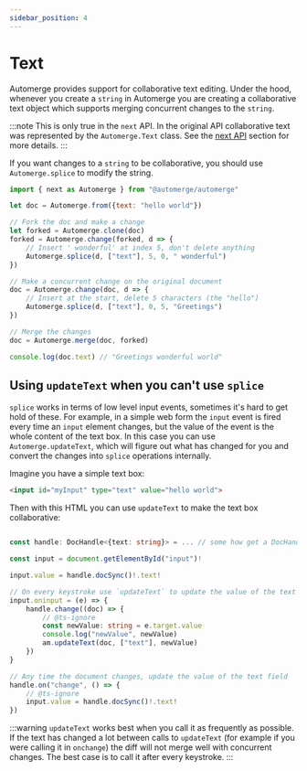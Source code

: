 ```yaml
---
sidebar_position: 4
---
```


# Text

Automerge provides support for collaborative text editing. Under the hood, whenever you create a `string` in Automerge you are creating a collaborative text object which supports merging concurrent changes to the `string`.

:::note
This is only true in the `next` API. In the original API collaborative text was represented by the `Automerge.Text` class. See the [next API](../../the_js_packages#the-next-api) section for more details.
:::

If you want changes to a `string` to be collaborative, you should use `Automerge.splice` to modify the string.

```js
import { next as Automerge } from "@automerge/automerge"

let doc = Automerge.from({text: "hello world"})

// Fork the doc and make a change
let forked = Automerge.clone(doc)
forked = Automerge.change(forked, d => {
    // Insert ' wonderful' at index 5, don't delete anything
    Automerge.splice(d, ["text"], 5, 0, " wonderful")
})

// Make a concurrent change on the original document
doc = Automerge.change(doc, d => {
    // Insert at the start, delete 5 characters (the "hello")
    Automerge.splice(d, ["text"], 0, 5, "Greetings")
})

// Merge the changes
doc = Automerge.merge(doc, forked)

console.log(doc.text) // "Greetings wonderful world"
```

## Using `updateText` when you can't use `splice`

`splice` works in terms of low level input events, sometimes it's hard to get hold of these. For example, in a simple web form the `input` event is fired every time an `input` element changes, but the value of the event is the whole content of the text box. In this case you can use `Automerge.updateText`, which will figure out what has changed for you and convert the changes into `splice` operations internally.

Imagine you have a simple text box:

```html
<input id="myInput" type="text" value="hello world">
```

Then with this HTML you can use `updateText` to make the text box collaborative:

```typescript

const handle: DocHandle<{text: string}> = ... // some how get a DocHandle

const input = document.getElementById("input")!

input.value = handle.docSync()!.text!

// On every keystroke use `updateText` to update the value of the text field
input.oninput = (e) => {
    handle.change((doc) => {
        // @ts-ignore
        const newValue: string = e.target.value
        console.log("newValue", newValue)
        am.updateText(doc, ["text"], newValue)
    })
}

// Any time the document changes, update the value of the text field
handle.on("change", () => {
    // @ts-ignore
    input.value = handle.docSync()!.text!
})
```

:::warning
`updateText` works best when you call it as frequently as possible. If the text has changed a lot between calls to `updateText` (for example if you were calling it in `onchange`) the diff will not merge well with concurrent changes. The best case is to call it after every keystroke.
:::
